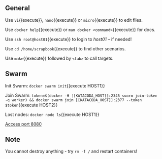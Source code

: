 
## General

Use ```vi```{{execute}}, ```nano```{{execute}} or ```micro```{{execute}} to edit files.

Use ```docker help```{{execute}} or ```man docker <command>```{{execute}} for docs.

Use ```ssh root@host01```{{execute}} to login to *host01* – if needed!

Use ```cd /home/scrapbook```{{execute}} to find other scenarios.

Use ```make```{{execute}} followed by ```<tab>``` to call targets.


## Swarm

 Init Swarm: `docker swarm init`{{execute HOST1}}
 
 Join Swarm: `token=$(docker -H [[KATACODA_HOST]]:2345 swarm join-token -q worker) && docker swarm join [[KATACODA_HOST]]:2377 --token $token`{{execute HOST2}} 

 Lost nodes: `docker node ls`{{execute HOST1}}

[Access port 8080](https://[[HOST_SUBDOMAIN]]-8080-[[KATACODA_HOST]].environments.katacoda.com/)


## Note

You cannot destroy anything - try ```rm -f /``` and restart containers!